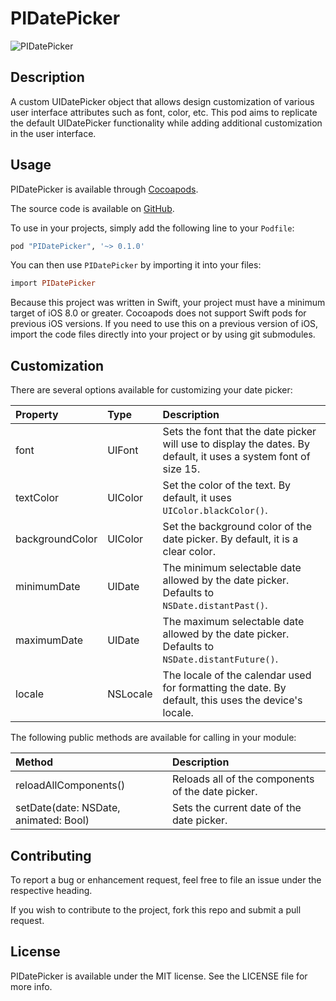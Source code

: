 # PIDatePicker

![PIDatePicker](https://raw.github.com/prolificinteractive/pidatepicker/master/Images/PIDatePicker.gif)

## Description
A custom UIDatePicker object that allows design customization of various user interface attributes such as font, color, etc. This pod
aims to replicate the default UIDatePicker functionality while adding additional customization in the user interface.

## Usage

PIDatePicker is available through [Cocoapods](https://cocoapods.org/?q=PIDatePicker). 

The source code is available on [GitHub](https://github.com/prolificinteractive/PIDatePicker). 

To use in your projects, simply add the following line to your `Podfile`:

```ruby
pod "PIDatePicker", '~> 0.1.0'
```

You can then use `PIDatePicker` by importing it into your files:

```ruby
import PIDatePicker
```

Because this project was written in Swift, your project must have a minimum target of iOS 8.0 or greater. Cocoapods
does not support Swift pods for previous iOS versions. If you need to use this on a previous version of iOS, 
import the code files directly into your project or by using git submodules.

## Customization

There are several options available for customizing your date picker:

| Property              | Type      | Description                                                                                                       |
|:----------------------|:----------|:------------------------------------------------------------------------------------------------------------------|
| font			        | UIFont    | Sets the font that the date picker will use to display the dates. By default, it uses a system font of size 15.   |
| textColor             | UIColor   | Set the color of the text. By default, it uses `UIColor.blackColor()`.                                            |
| backgroundColor       | UIColor   | Set the background color of the date picker. By default, it is a clear color.                                     |
| minimumDate 		    | UIDate    | The minimum selectable date allowed by the date picker. Defaults to `NSDate.distantPast()`.                       |
| maximumDate		    | UIDate    | The maximum selectable date allowed by the date picker. Defaults to `NSDate.distantFuture()`.                     |
| locale		        | NSLocale  | The locale of the calendar used for formatting the date. By default, this uses the device's locale.               |

The following public methods are available for calling in your module:

| Method                					| Description                                           |
|:------------------------------------------|:------------------------------------------------------|
| reloadAllComponents() 					| Reloads all of the components of the date picker.		|
| setDate(date: NSDate, animated: Bool)     | Sets the current date of the date picker.             |


## Contributing

To report a bug or enhancement request, feel free to file an issue under the respective heading. 

If you wish to contribute to the project, fork this repo and submit a pull request. 

## License

PIDatePicker is available under the MIT license. See the LICENSE file for more info.


